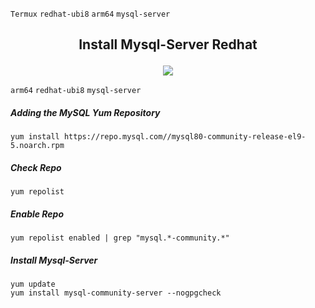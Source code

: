 `Termux` `redhat-ubi8` `arm64` `mysql-server`

<h2><p align="center">Install Mysql-Server Redhat</p></h2>
<p align="center">
<img widht="80%" src="https://encrypted-tbn0.gstatic.com/images?q=tbn:ANd9GcRKnCnZBCAp9UVa4UKC9D0O0Xpnwu3lDtBIPbRlQ2-fHc5AW0eXgPQXP-Ip&s=10">
</p>

`arm64` `redhat-ubi8` `mysql-server`

##### Adding the MySQL Yum Repository
```
yum install https://repo.mysql.com//mysql80-community-release-el9-5.noarch.rpm
```
##### Check Repo
```
yum repolist
```
##### Enable Repo
```
yum repolist enabled | grep "mysql.*-community.*"
```
##### Install Mysql-Server
```
yum update
yum install mysql-community-server --nogpgcheck
```
